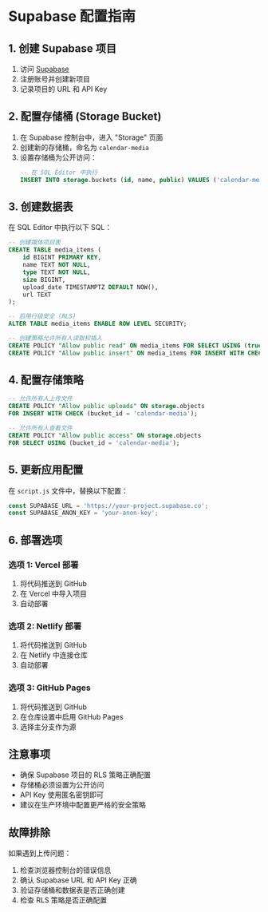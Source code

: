 # Supabase 配置指南

## 1. 创建 Supabase 项目

1. 访问 [Supabase](https://supabase.com)
2. 注册账号并创建新项目
3. 记录项目的 URL 和 API Key

## 2. 配置存储桶 (Storage Bucket)

1. 在 Supabase 控制台中，进入 "Storage" 页面
2. 创建新的存储桶，命名为 `calendar-media`
3. 设置存储桶为公开访问：
   ```sql
   -- 在 SQL Editor 中执行
   INSERT INTO storage.buckets (id, name, public) VALUES ('calendar-media', 'calendar-media', true);
   ```

## 3. 创建数据表

在 SQL Editor 中执行以下 SQL：

```sql
-- 创建媒体项目表
CREATE TABLE media_items (
    id BIGINT PRIMARY KEY,
    name TEXT NOT NULL,
    type TEXT NOT NULL,
    size BIGINT,
    upload_date TIMESTAMPTZ DEFAULT NOW(),
    url TEXT
);

-- 启用行级安全 (RLS)
ALTER TABLE media_items ENABLE ROW LEVEL SECURITY;

-- 创建策略允许所有人读取和插入
CREATE POLICY "Allow public read" ON media_items FOR SELECT USING (true);
CREATE POLICY "Allow public insert" ON media_items FOR INSERT WITH CHECK (true);
```

## 4. 配置存储策略

```sql
-- 允许所有人上传文件
CREATE POLICY "Allow public uploads" ON storage.objects 
FOR INSERT WITH CHECK (bucket_id = 'calendar-media');

-- 允许所有人查看文件
CREATE POLICY "Allow public access" ON storage.objects 
FOR SELECT USING (bucket_id = 'calendar-media');
```

## 5. 更新应用配置

在 `script.js` 文件中，替换以下配置：

```javascript
const SUPABASE_URL = 'https://your-project.supabase.co';
const SUPABASE_ANON_KEY = 'your-anon-key';
```

## 6. 部署选项

### 选项 1: Vercel 部署
1. 将代码推送到 GitHub
2. 在 Vercel 中导入项目
3. 自动部署

### 选项 2: Netlify 部署
1. 将代码推送到 GitHub
2. 在 Netlify 中连接仓库
3. 自动部署

### 选项 3: GitHub Pages
1. 将代码推送到 GitHub
2. 在仓库设置中启用 GitHub Pages
3. 选择主分支作为源

## 注意事项

- 确保 Supabase 项目的 RLS 策略正确配置
- 存储桶必须设置为公开访问
- API Key 使用匿名密钥即可
- 建议在生产环境中配置更严格的安全策略

## 故障排除

如果遇到上传问题：
1. 检查浏览器控制台的错误信息
2. 确认 Supabase URL 和 API Key 正确
3. 验证存储桶和数据表是否正确创建
4. 检查 RLS 策略是否正确配置